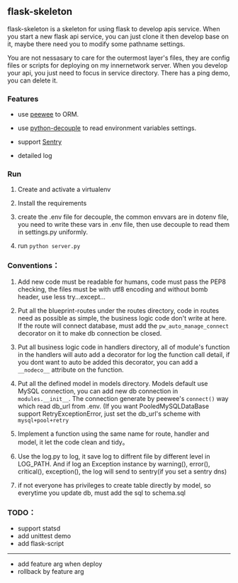 flask-skeleton
--------------

flask-skeleton is a skeleton for using flask to develop apis service.
When you start a new flask api service, you can just clone it then develop base on it,
maybe there need you to modify some pathname settings.

You are not nessasary to care for the outermost layer's files, they are config files or scripts for deploying on my innernetwork server.
When you develop your api, you just need to focus in service directory. There has a ping demo, you can delete it.



### Features

- use [peewee](http://docs.peewee-orm.com/en/latest/) to ORM.

- use [python-decouple](https://github.com/henriquebastos/python-decouple/) to read environment variables settings.

- support [Sentry](https://docs.sentry.io/)

- detailed log



### Run

1. Create and activate a virtualenv

2. Install the requirements

3. create the .env file for decouple, the common envvars are in dotenv file, you need to write these vars in .env file, then use decouple to read them in settings.py uniformly.

4. run `python server.py`



### Conventions：

1. Add new code must be readable for humans, code must pass the PEP8 checking, the files must be with utf8 encoding and without bomb header, use less try...except...

2. Put all the blueprint-routes under the routes directory, code in routes need as possible as simple, the business logic code don't write at here. If the route will connect database, must add the `pw_auto_manage_connect` decorator on it to make db connection be closed.

3. Put all business logic code in handlers directory, all of module's function in the handlers will auto add a decorator for log the function call detail, if you dont want to auto be added this decorator, you can add a `__nodeco__` attribute on the function.

4. Put all the defined model in models directory. Models default use MySQL connection, you can add new db connection in `modules.__init__`. The connection generate by peewee's `connect()` way which read db_url from .env. (If you want PooledMySQLDataBase support RetryExceptionError, just set the db_url's scheme with `mysql+pool+retry`

5. Implement a function using the same name for route, handler and model, it let the code clean and tidy。

6. Use the log.py to log, it save log to diffrent file by different level in LOG_PATH. And if log an Exception instance by warning(), error(), critical(), exception(), the log will send to sentry(if you set a sentry dns)

7. if not everyone has privileges to create table directly by model, so everytime you update db, must add the sql to schema.sql


### TODO：

- support statsd
- add unittest demo
- add flask-script

-----

- add feature arg when deploy
- rollback by feature arg
